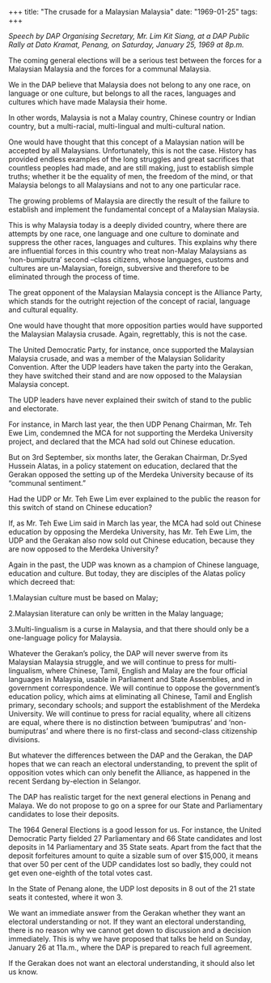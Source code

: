 +++ 
title: "The crusade for a Malaysian Malaysia"
date: "1969-01-25"
tags:
+++

_Speech by DAP Organising Secretary, Mr. Lim Kit Siang, at a DAP Public Rally at Dato Kramat, Penang, on Saturday, January 25, 1969 at 8p.m._

The coming general elections will be a serious test between the forces for a Malaysian Malaysia and the forces for a communal Malaysia.
	
We in the DAP believe that Malaysia does not belong to any one race, on language or one culture, but belongs to all the races, languages and cultures which have made Malaysia their home.
	
In other words, Malaysia is not a Malay country, Chinese country or Indian country, but a multi-racial, multi-lingual and multi-cultural nation.
	
One would have thought that this concept of a Malaysian nation will be accepted by all Malaysians. Unfortunately, this is not the case. History has provided endless examples of the long struggles and great sacrifices that countless peoples had made, and are still making, just to establish simple truths; whether it be the equality of men, the freedom of the mind, or that Malaysia belongs to all Malaysians and not to any one particular race.</u>
	
The growing problems of Malaysia are directly the result of the failure to establish and implement the fundamental concept of a Malaysian Malaysia.
	
This is why Malaysia today is a deeply divided country, where there are attempts by one race, one language and one culture to dominate and suppress the other races, languages and cultures. This explains why there are influential forces in this country who treat non-Malay Malaysians as ‘non-bumiputra’ second –class citizens, whose languages, customs and cultures are un-Malaysian, foreign, subversive and therefore to be eliminated through the process of time.
	
The great opponent of the Malaysian Malaysia concept is the Alliance Party, which stands for the outright rejection of the concept of racial, language and cultural equality.
	
One would have thought that more opposition parties would have supported the Malaysian Malaysia crusade. Again, regrettably, this is not the case.
	
The United Democratic Party, for instance, once supported the Malaysian Malaysia crusade, and was a member of the Malaysian Solidarity Convention. After the UDP leaders have taken the party into the Gerakan, they have switched their stand and are now opposed to the Malaysian Malaysia concept.
	
The UDP leaders have never explained their switch of stand to the public and electorate.
	
For instance, in March last year, the then UDP Penang Chairman, Mr. Teh Ewe Lim, condemned the MCA for not supporting the Merdeka University project, and declared that the MCA had sold out Chinese education.
	
But on 3rd September, six months later, the Gerakan Chairman, Dr.Syed Hussein Alatas, in a policy statement on education, declared that the Gerakan opposed the setting up of the Merdeka University because of its “communal sentiment.”
	
Had the UDP or Mr. Teh Ewe Lim ever explained to the public the reason for this switch of stand on Chinese education?
	
If, as Mr. Teh Ewe Lim said in March las year, the MCA had sold out Chinese education by opposing the Merdeka University, has Mr. Teh Ewe Lim, the UDP and the Gerakan also now sold out Chinese education, because they are now opposed to the Merdeka University?
	
Again in the past, the UDP was known as a champion of Chinese language, education and culture. But today, they are disciples of the Alatas policy which decreed that: 

1.Malaysian culture must be based on Malay;

2.Malaysian literature can only be written in the Malay language;

3.Multi-lingualism is a curse in Malaysia, and that there should only be a one-language policy for Malaysia.

Whatever the Gerakan’s policy, the DAP will never swerve from its Malaysian Malaysia struggle, and we will continue to press for multi-lingualism, where Chinese, Tamil, English and Malay are the four official languages in Malaysia, usable in Parliament and State Assemblies, and in government correspondence. We will continue to oppose the government’s education policy, which aims at eliminating all Chinese, Tamil and English primary, secondary schools; and support the establishment of the Merdeka University. We will continue to press for racial equality, where all citizens are equal, where there is no distinction between ‘bumiputras’ and ‘non-bumiputras’ and where there is no first-class and second-class citizenship divisions.

But whatever the differences between the DAP and the Gerakan, the DAP hopes that we can reach an electoral understanding, to prevent the split of opposition votes which can only benefit the Alliance, as happened in the recent Serdang by-election in Selangor.

The DAP has realistic target for the next general elections in Penang and Malaya. We do not propose to go on a spree for our State and 
Parliamentary candidates to lose their deposits.

The 1964 General Elections is a good lesson for us. For instance, the United Democratic Party fielded 27 Parliamentary and 66 State candidates and lost deposits in 14 Parliamentary and 35 State seats. Apart from the fact that the deposit forfeitures amount to quite a sizable sum of over $15,000, it means that over 50 per cent of the UDP candidates lost so badly, they could not get even one-eighth of the total votes cast.

In the State of Penang alone, the UDP lost deposits in 8 out of the 21 state seats it contested, where it won 3.

We want an immediate answer from the Gerakan whether they want an electoral understanding or not. If they want an electoral understanding, there is no reason why we cannot get down to discussion and a decision immediately. This is why we have proposed that talks be held on Sunday, January 26 at 11a.m., where the DAP is prepared to reach full agreement.

If the Gerakan does not want an electoral understanding, it should also let us know.
 

